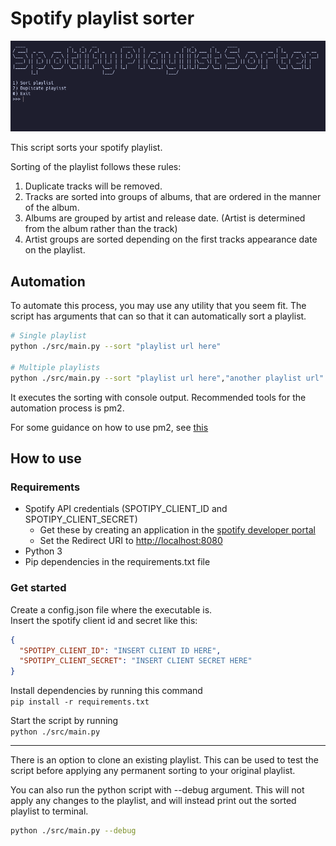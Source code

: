 # Spotify playlist sorter

![image](./github/my-spotify-playlist-sorter.png)

This script sorts your spotify playlist.

Sorting of the playlist follows these rules:

1. Duplicate tracks will be removed.
2. Tracks are sorted into groups of albums, that are ordered in the manner of the album.
3. Albums are grouped by artist and release date. (Artist is determined from the album rather than the track)
4. Artist groups are sorted depending on the first tracks appearance date on the playlist.

## Automation

To automate this process, you may use any utility that you seem fit.
The script has arguments that can so that it can automatically sort a playlist.

```bash
# Single playlist
python ./src/main.py --sort "playlist url here"

# Multiple playlists
python ./src/main.py --sort "playlist url here","another playlist url"
```

It executes the sorting with console output.
Recommended tools for the automation process is pm2.

For some guidance on how to use pm2, see [this](https://pm2.keymetrics.io/docs/usage/quick-start/)

## How to use

### Requirements

- Spotify API credentials (SPOTIPY_CLIENT_ID and SPOTIPY_CLIENT_SECRET)
  - Get these by creating an application in the [spotify developer portal](https://developer.spotify.com/dashboard/applications)
  - Set the Redirect URI to <http://localhost:8080>
- Python 3
- Pip dependencies in the requirements.txt file

### Get started

Create a config.json file where the executable is.  
Insert the spotify client id and secret like this:

```json
{
  "SPOTIPY_CLIENT_ID": "INSERT CLIENT ID HERE",
  "SPOTIPY_CLIENT_SECRET": "INSERT CLIENT SECRET HERE"
}
```

Install dependencies by running this command  
<code>pip install -r requirements.txt</code>

Start the script by running  
<code>python ./src/main.py</code>

---

There is an option to clone an existing playlist. This can be used to test the script before applying any permanent sorting to your original playlist.

You can also run the python script with --debug argument. This will not apply any changes to the playlist, and will instead print out the sorted playlist to terminal.

```bash
python ./src/main.py --debug
```
